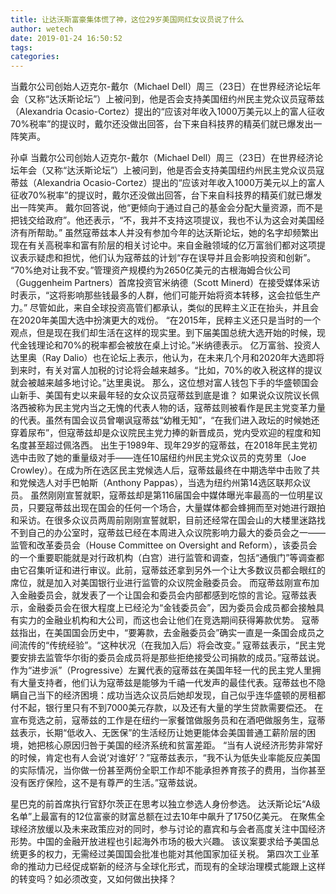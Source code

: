 ```yaml
---
title: 让达沃斯富豪集体慌了神，这位29岁美国网红女议员说了什么
author: wetech
date: 2019-01-24 16:50:52
tags: 
categories: 
---
```

当戴尔公司创始人迈克尔-戴尔（Michael Dell）周三（23日）在世界经济论坛年会（又称“达沃斯论坛”）上被问到，他是否会支持美国纽约州民主党众议员寇蒂兹（Alexandria Ocasio-Cortez）提出的“应该对年收入1000万美元以上的富人征收70%税率”的提议时，戴尔还没做出回答，台下来自科技界的精英们就已爆发出一阵笑声。
<!-- more -->
孙卓
当戴尔公司创始人迈克尔-戴尔（Michael Dell）周三（23日）在世界经济论坛年会（又称“达沃斯论坛”）上被问到，他是否会支持美国纽约州民主党众议员寇蒂兹（Alexandria Ocasio-Cortez）提出的“应该对年收入1000万美元以上的富人征收70%税率”的提议时，戴尔还没做出回答，台下来自科技界的精英们就已爆发出一阵笑声。
戴尔回答说，他“更倾向于通过自己的基金会分配大量资源，而不是把钱交给政府”。他还表示，“不，我并不支持这项提议，我也不认为这会对美国经济有所帮助。”
虽然寇蒂兹本人并没有参加今年的达沃斯论坛，她的名字却频繁出现在有关高税率和富有阶层的相关讨论中。来自金融领域的亿万富翁们都对这项提议表示疑虑和担忧，他们认为寇蒂兹的计划“存在误导并且会影响投资和创新”。
“70%绝对让我不安。”管理资产规模约为2650亿美元的古根海姆合伙公司（Guggenheim Partners）首席投资官米纳德（Scott Minerd）在接受媒体采访时表示，“这将影响那些钱最多的人群，他们可能开始将资本转移，这会拉低生产力。”
尽管如此，来自全球投资高管们都承认，类似的民粹主义正在抬头，并且会在2020年美国大选中扮演更大的戏份。
“在2015年，民粹主义还只是当时的一个观点，但是现在我们却生活在这样的现实里。到下届美国总统大选开始的时候，现代金钱理论和70%的税率都会被放在桌上讨论。”米纳德表示。
亿万富翁、投资人达里奥（Ray Dalio）也在论坛上表示，他认为，在未来几个月和2020年大选即将到来时，有关对富人加税的讨论将会越来越多。“比如，70%的收入税这样的提议就会被越来越多地讨论。”达里奥说。
那么，这位想对富人钱包下手的华盛顿国会山新手、美国有史以来最年轻的女众议员寇蒂兹到底是谁？
如果说众议院议长佩洛西被称为民主党内当之无愧的代表人物的话，寇蒂兹则被看作是民主党变革力量的代表。虽然有国会议员曾嘲讽寇蒂兹“幼稚无知”，“在我们进入政坛的时候她还穿着尿布”，但寇蒂兹却是众议院民主党力捧的新晋成员，党内受欢迎的程度和知名度甚至超过佩洛西。
出生于1989年、现年29岁的寇蒂兹，在2018年民主党初选中击败了她的重量级对手——连任10届纽约州民主党众议员的克劳里（Joe Crowley）。在成为所在选区民主党候选人后，寇蒂兹最终在中期选举中击败了共和党候选人对手巴帕斯（Anthony Pappas），当选为纽约州第14选区联邦众议员。
虽然刚刚宣誓就职，寇蒂兹却是第116届国会中媒体曝光率最高的一位明星议员，只要寇蒂兹出现在国会的任何一个场合，大量媒体都会蜂拥而至对她进行跟拍和采访。在很多众议员两周前刚刚宣誓就职，目前还经常在国会山的大楼里迷路找不到自己的办公室时，寇蒂兹已经在本周进入众议院影响力最大的委员会之一——监管和改革委员会（House Committee on Oversight and Reform），该委员会的一个重要职能就是对行政机构（白宫）进行监管和调查，包括“通俄门”等调查都由它召集听证和进行审议。此前，寇蒂兹还拿到另外一个让大多数议员都会眼红的席位，就是加入对美国银行业进行监管的众议院金融委员会。
而寇蒂兹刚宣布加入金融委员会，就发表了一个让国会和委员会内部都感到吃惊的言论。寇蒂兹表示，金融委员会在很大程度上已经沦为“金钱委员会”，因为委员会成员都会接触具有实力的金融业机构和大公司，而这也会让他们在竞选期间获得筹款优势。
寇蒂兹指出，在美国国会历史中，“要筹款，去金融委员会”确实一直是一条国会成员之间流传的“传统经验”。“这种状况（在我加入后）将会改变。” 寇蒂兹表示，“民主党要安排去监管华尔街的委员会成员将是那些拒绝接受公司捐款的成员。”寇蒂兹说。
作为“进步派”（Progressive）左翼代表的寇蒂兹在美国年轻一代的民主党人里拥有大量支持者，他们认为寇蒂兹是能够为千禧一代发声的最佳代表。寇蒂兹也不隐瞒自己当下的经济困境：成功当选众议员后她却发现，自己似乎连华盛顿的房租都付不起，银行里只有不到7000美元存款，以及还有大量的学生贷款需要偿还。
在宣布竞选之前，寇蒂兹的工作是在纽约一家餐馆做服务员和在酒吧做服务生，寇蒂兹表示，长期“低收入、无医保”的生活经历让她更能体会美国普通工薪阶层的困境，她把核心原因归咎于美国的经济系统和贫富差距。
“当有人说经济形势非常好的时候，肯定也有人会说‘对谁好’？”寇蒂兹表示，“我不认为低失业率能反应美国的实际情况，当你做一份甚至两份全职工作却不能承担养育孩子的费用，当你甚至没有医疗保险，这不是有尊严的生活。”寇蒂兹说。
 
 
星巴克的前首席执行官舒尔茨正在思考以独立参选人身份参选。
达沃斯论坛“A级名单”上最富有的12位富豪的财富总额在过去10年中飙升了1750亿美元。
在聚焦全球经济放缓以及未来政策应对的同时，参与讨论的嘉宾和与会者高度关注中国经济形势。中国的金融开放进程也引起海外市场的极大兴趣。
该议案要求给予美国总统更多的权力，无需经过美国国会批准也能对其他国家加征关税。
第四次工业革命的推动力已经促成崭新的经济与全球化形式，而现有的全球治理模式能跟上这样的转变吗？如必须改变，又如何做出抉择？
